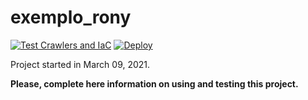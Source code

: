 # exemplo_rony

[![Test Crawlers and IaC](https://github.com/A3Data/exemplo_rony/actions/workflows/github_ci.yml/badge.svg)](https://github.com/A3Data/exemplo_rony/actions/workflows/github_ci.yml)
[![Deploy](https://github.com/A3Data/exemplo_rony/actions/workflows/deploy.yml/badge.svg)](https://github.com/A3Data/exemplo_rony/actions/workflows/deploy.yml)

Project started in March 09, 2021.

**Please, complete here information on using and testing this project.**
